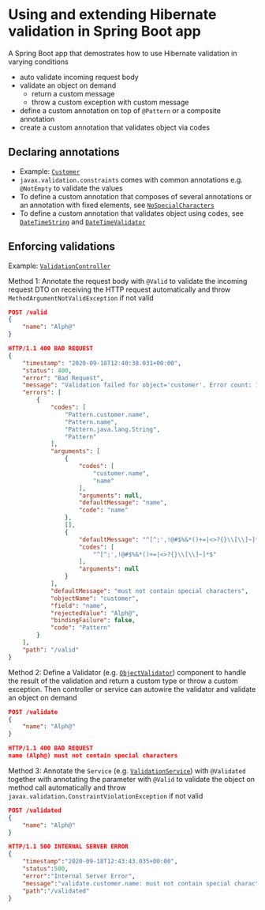 # Using and extending Hibernate validation in Spring Boot app

A Spring Boot app that demostrates how to use Hibernate validation in varying conditions

- auto validate incoming request body
- validate an object on demand
  - return a custom message
  - throw a custom exception with custom message
- define a custom annotation on top of `@Pattern` or a composite annotation
- create a custom annotation that validates object via codes

## Declaring annotations

- Example: [`Customer`](src/main/java/com/yeongzhiwei/demovalidation/domain/Customer.java)
- `javax.validation.constraints` comes with common annotations e.g. `@NotEmpty` to validate the values
- To define a custom annotation that composes of several annotations or an annotation with fixed elements, see [`NoSpecialCharacters`](src/main/java/com/yeongzhiwei/demovalidation/pattern/NoSpecialCharacters.java)
- To define a custom annotation that validates object using codes, see [`DateTimeString`](src/main/java/com/yeongzhiwei/demovalidation/pattern/DateTimeString.java) and [`DateTimeValidator`](src/main/java/com/yeongzhiwei/demovalidation/pattern/DateTimeValidator.java)

## Enforcing validations

Example: [`ValidationController`](src/main/java/com/yeongzhiwei/demovalidation/ValidationController.java)

Method 1: Annotate the request body with `@Valid` to validate the incoming request DTO on receiving the HTTP request automatically and throw `MethodArgumentNotValidException` if not valid

```JSON
POST /valid
{
    "name": "Alph@"
}

HTTP/1.1 400 BAD REQUEST
{
    "timestamp": "2020-09-18T12:40:38.031+00:00",
    "status": 400,
    "error": "Bad Request",
    "message": "Validation failed for object='customer'. Error count: 1",
    "errors": [
        {
            "codes": [
                "Pattern.customer.name",
                "Pattern.name",
                "Pattern.java.lang.String",
                "Pattern"
            ],
            "arguments": [
                {
                    "codes": [
                        "customer.name",
                        "name"
                    ],
                    "arguments": null,
                    "defaultMessage": "name",
                    "code": "name"
                },
                [],
                {
                    "defaultMessage": "^[^;',!@#$%&*()+=|<>?{}\\[\\]~]*$",
                    "codes": [
                        "^[^;',!@#$%&*()+=|<>?{}\\[\\]~]*$"
                    ],
                    "arguments": null
                }
            ],
            "defaultMessage": "must not contain special characters",
            "objectName": "customer",
            "field": "name",
            "rejectedValue": "Alph@",
            "bindingFailure": false,
            "code": "Pattern"
        }
    ],
    "path": "/valid"
}
```

Method 2: Define a Validator (e.g. [`ObjectValidator`](src/main/java/com/yeongzhiwei/demovalidation/ObjectValidator.java)) component to handle the result of the validation and return a custom type or throw a custom exception. Then controller or service can autowire the validator and validate an object on demand

```JSON
POST /validate
{
    "name": "Alph@"
}

HTTP/1.1 400 BAD REQUEST
name (Alph@) must not contain special characters
```

Method 3: Annotate the `Service` (e.g. [`ValidationService`](src/main/java/com/yeongzhiwei/demovalidation/ValidationService.java)) with `@Validated` together with annotating the parameter with `@Valid` to validate the object on method call automatically and throw `javax.validation.ConstraintViolationException` if not valid

```JSON
POST /validated
{
    "name": "Alph@"
}

HTTP/1.1 500 INTERNAL SERVER ERROR
{
    "timestamp":"2020-09-18T12:43:43.035+00:00",
    "status":500,
    "error":"Internal Server Error",
    "message":"validate.customer.name: must not contain special characters",
    "path":"/validated"
}
```
